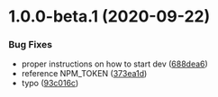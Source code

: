 # 1.0.0-beta.1 (2020-09-22)


### Bug Fixes

* proper instructions on how to start dev ([688dea6](https://github.com/CrystallizeAPI/crystallize-cli/commit/688dea6ba538f24580c8613299d06d2f0047bd88))
* reference NPM_TOKEN ([373ea1d](https://github.com/CrystallizeAPI/crystallize-cli/commit/373ea1d1226e197a60ec0ddb0a50d6f8a3562251))
* typo ([93c016c](https://github.com/CrystallizeAPI/crystallize-cli/commit/93c016c6c9d4ff1d9efaf9c7816656f99887e042))
